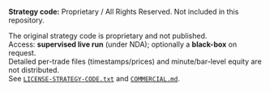 **Strategy code:** Proprietary / All Rights Reserved. Not included in this repository.

The original strategy code is proprietary and not published.  
Access: **supervised live run** (under NDA); optionally a **black-box** on request.  
Detailed per-trade files (timestamps/prices) and minute/bar-level equity are not distributed.  
See [`LICENSE-STRATEGY-CODE.txt`](https://github.com/rleydev/euro-macromechanica-results/tree/main/LICENSE-STRATEGY-CODE.txt) and [`COMMERCIAL.md`](https://github.com/rleydev/euro-macromechanica-results/tree/main/COMMERCIAL.md).